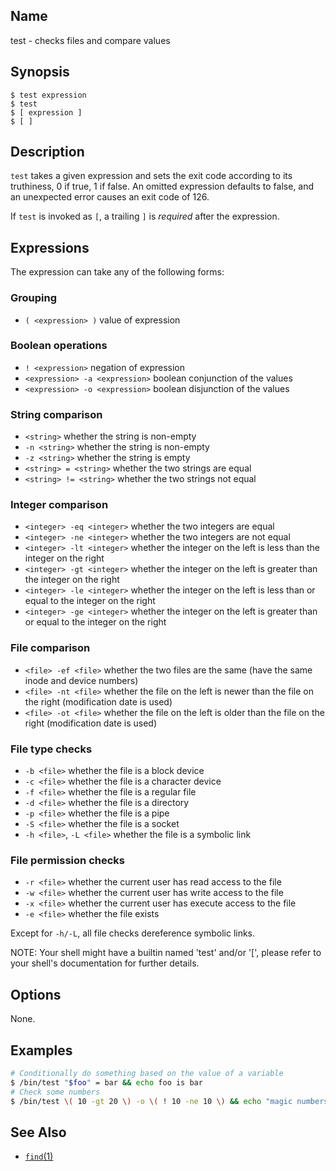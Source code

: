 ## Name

test - checks files and compare values

## Synopsis

```**sh
$ test expression
$ test
$ [ expression ]
$ [ ]
```

## Description

`test` takes a given expression and sets the exit code according to its truthiness, 0 if true, 1 if false.
An omitted expression defaults to false, and an unexpected error causes an exit code of 126.

If `test` is invoked as `[`, a trailing `]` is _required_ after the expression.

## Expressions

The expression can take any of the following forms:

### Grouping

* `( <expression> )` value of expression

### Boolean operations

* `! <expression>` negation of expression
* `<expression> -a <expression>` boolean conjunction of the values
* `<expression> -o <expression>` boolean disjunction of the values

### String comparison

* `<string>` whether the string is non-empty
* `-n <string>` whether the string is non-empty
* `-z <string>` whether the string is empty
* `<string> = <string>` whether the two strings are equal
* `<string> != <string>` whether the two strings not equal

### Integer comparison

* `<integer> -eq <integer>` whether the two integers are equal
* `<integer> -ne <integer>` whether the two integers are not equal
* `<integer> -lt <integer>` whether the integer on the left is less than the integer on the right
* `<integer> -gt <integer>` whether the integer on the left is greater than the integer on the right
* `<integer> -le <integer>` whether the integer on the left is less than or equal to the integer on the right
* `<integer> -ge <integer>` whether the integer on the left is greater than or equal to the integer on the right

### File comparison

* `<file> -ef <file>` whether the two files are the same (have the same inode and device numbers)
* `<file> -nt <file>` whether the file on the left is newer than the file on the right (modification date is used)
* `<file> -ot <file>` whether the file on the left is older than the file on the right (modification date is used)

### File type checks

* `-b <file>` whether the file is a block device
* `-c <file>` whether the file is a character device
* `-f <file>` whether the file is a regular file
* `-d <file>` whether the file is a directory
* `-p <file>` whether the file is a pipe
* `-S <file>` whether the file is a socket
* `-h <file>`, `-L <file>` whether the file is a symbolic link

### File permission checks

* `-r <file>` whether the current user has read access to the file
* `-w <file>` whether the current user has write access to the file
* `-x <file>` whether the current user has execute access to the file
* `-e <file>` whether the file exists


Except for `-h/-L`, all file checks dereference symbolic links.

NOTE: Your shell might have a builtin named 'test' and/or '[', please refer to your shell's documentation for further details.


## Options

None.

## Examples

```sh
# Conditionally do something based on the value of a variable
$ /bin/test "$foo" = bar && echo foo is bar
# Check some numbers
$ /bin/test \( 10 -gt 20 \) -o \( ! 10 -ne 10 \) && echo "magic numbers!"
```

## See Also

* [`find`(1)](find.md)
